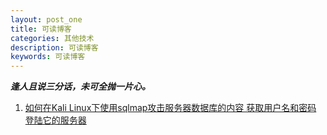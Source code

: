 ```yaml
---
layout: post_one
title: 可读博客
categories: 其他技术
description: 可读博客
keywords: 可读博客
---
```


***逢人且说三分话，未可全抛一片心。***

1. [如何在Kali Linux下使用sqlmap攻击服务器数据库的内容 获取用户名和密码 登陆它的服务器](https://blog.csdn.net/weixin_40586270/article/details/81298654)  

